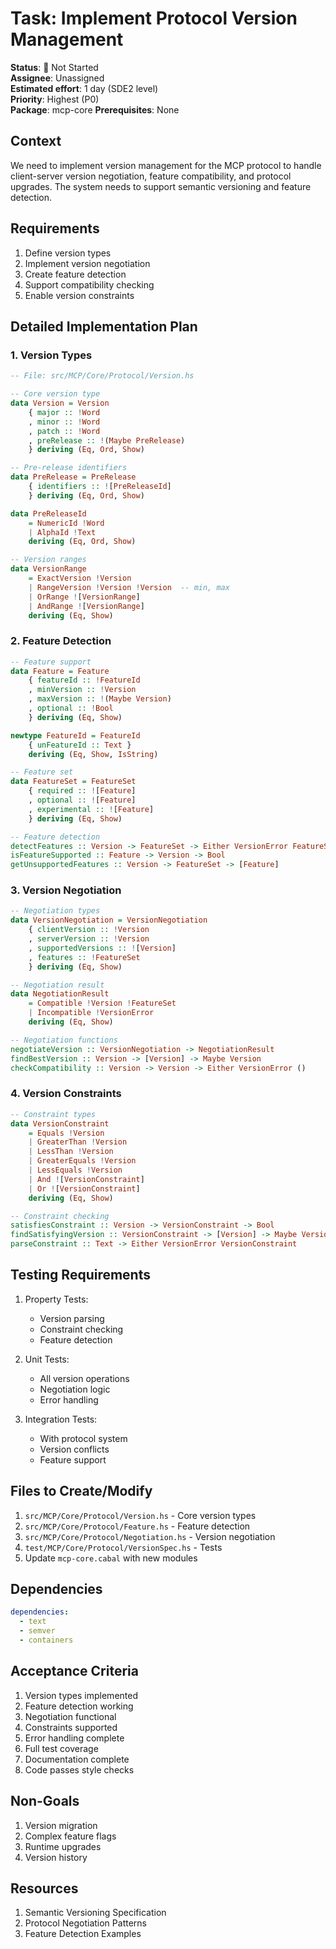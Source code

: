 # Task: Implement Protocol Version Management

**Status**: 🔴 Not Started  
**Assignee**: Unassigned  
**Estimated effort**: 1 day (SDE2 level)  
**Priority**: Highest (P0)  
**Package**: mcp-core
**Prerequisites**: None

## Context
We need to implement version management for the MCP protocol to handle client-server version negotiation, feature compatibility, and protocol upgrades. The system needs to support semantic versioning and feature detection.

## Requirements
1. Define version types
2. Implement version negotiation
3. Create feature detection
4. Support compatibility checking
5. Enable version constraints

## Detailed Implementation Plan

### 1. Version Types

```haskell
-- File: src/MCP/Core/Protocol/Version.hs

-- Core version type
data Version = Version
    { major :: !Word
    , minor :: !Word
    , patch :: !Word
    , preRelease :: !(Maybe PreRelease)
    } deriving (Eq, Ord, Show)

-- Pre-release identifiers
data PreRelease = PreRelease
    { identifiers :: ![PreReleaseId]
    } deriving (Eq, Ord, Show)

data PreReleaseId
    = NumericId !Word
    | AlphaId !Text
    deriving (Eq, Ord, Show)

-- Version ranges
data VersionRange
    = ExactVersion !Version
    | RangeVersion !Version !Version  -- min, max
    | OrRange ![VersionRange]
    | AndRange ![VersionRange]
    deriving (Eq, Show)
```

### 2. Feature Detection

```haskell
-- Feature support
data Feature = Feature
    { featureId :: !FeatureId
    , minVersion :: !Version
    , maxVersion :: !(Maybe Version)
    , optional :: !Bool
    } deriving (Eq, Show)

newtype FeatureId = FeatureId 
    { unFeatureId :: Text }
    deriving (Eq, Show, IsString)

-- Feature set
data FeatureSet = FeatureSet
    { required :: ![Feature]
    , optional :: ![Feature]
    , experimental :: ![Feature]
    } deriving (Eq, Show)

-- Feature detection
detectFeatures :: Version -> FeatureSet -> Either VersionError FeatureSet
isFeatureSupported :: Feature -> Version -> Bool
getUnsupportedFeatures :: Version -> FeatureSet -> [Feature]
```

### 3. Version Negotiation

```haskell
-- Negotiation types
data VersionNegotiation = VersionNegotiation
    { clientVersion :: !Version
    , serverVersion :: !Version
    , supportedVersions :: ![Version]
    , features :: !FeatureSet
    } deriving (Eq, Show)

-- Negotiation result
data NegotiationResult
    = Compatible !Version !FeatureSet
    | Incompatible !VersionError
    deriving (Eq, Show)

-- Negotiation functions
negotiateVersion :: VersionNegotiation -> NegotiationResult
findBestVersion :: Version -> [Version] -> Maybe Version
checkCompatibility :: Version -> Version -> Either VersionError ()
```

### 4. Version Constraints

```haskell
-- Constraint types
data VersionConstraint
    = Equals !Version
    | GreaterThan !Version
    | LessThan !Version
    | GreaterEquals !Version
    | LessEquals !Version
    | And ![VersionConstraint]
    | Or ![VersionConstraint]
    deriving (Eq, Show)

-- Constraint checking
satisfiesConstraint :: Version -> VersionConstraint -> Bool
findSatisfyingVersion :: VersionConstraint -> [Version] -> Maybe Version
parseConstraint :: Text -> Either VersionError VersionConstraint
```

## Testing Requirements

1. Property Tests:
   - Version parsing
   - Constraint checking
   - Feature detection

2. Unit Tests:
   - All version operations
   - Negotiation logic
   - Error handling

3. Integration Tests:
   - With protocol system
   - Version conflicts
   - Feature support

## Files to Create/Modify
1. `src/MCP/Core/Protocol/Version.hs` - Core version types
2. `src/MCP/Core/Protocol/Feature.hs` - Feature detection
3. `src/MCP/Core/Protocol/Negotiation.hs` - Version negotiation
4. `test/MCP/Core/Protocol/VersionSpec.hs` - Tests
5. Update `mcp-core.cabal` with new modules

## Dependencies
```yaml
dependencies:
  - text
  - semver
  - containers
```

## Acceptance Criteria
1. Version types implemented
2. Feature detection working
3. Negotiation functional
4. Constraints supported
5. Error handling complete
6. Full test coverage
7. Documentation complete
8. Code passes style checks

## Non-Goals
1. Version migration
2. Complex feature flags
3. Runtime upgrades
4. Version history

## Resources
1. Semantic Versioning Specification
2. Protocol Negotiation Patterns
3. Feature Detection Examples